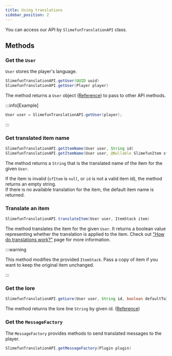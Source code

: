 ```yaml
---
title: Using translations
sidebar_position: 2
---
```


You can access our API by `SlimefunTranslationAPI` class.

## Methods

### Get the `User`

`User` stores the player's language.

```java
SlimefunTranslationAPI.getUser(UUID uuid)
SlimefunTranslationAPI.getUser(Player player)
```

The method returns a `User` object ([Reference](https://github.com/GuizhanCraft/SlimefunTranslation/blob/master/src/main/java/net/guizhanss/slimefuntranslation/core/users/User.java)) to pass to other API methods.

:::info[Example]

```java
User user = SlimefunTranslationAPI.getUser(player);
```

:::

### Get translated item name

```java
SlimefunTranslationAPI.getItemName(User user, String id)
SlimefunTranslationAPI.getItemName(User user, @Nullable SlimefunItem sfItem)
```

The method returns a `String` that is the translated name of the item for the given `User`.

If the item is invalid (`sfItem` is `null`, or `id` is not a valid item id), the method returns an empty string.  
If there is no available translation for the item, the default item name is returned.

### Translate an item

```java
SlimefunTranslationAPI.translateItem(User user, ItemStack item)
```

The method translates the item for the given `User`. It returns a boolean value representing whether the translation is applied to the item. Check out ["How do translations work?"](/slimefun-translation/getting-started/how) page for more information.

:::warning

This method modifies the provided `ItemStack`. Pass a copy of item if you want to keep the original item unchanged.

:::

### Get the lore

```java
SlimefunTranslationAPI.getLore(User user, String id, boolean defaultToId)
```

The method returns the lore line `String` by given id. ([Reference](/slimefun-translation/usage/placeholders))

### Get the `MessageFactory`

The `MessageFactory` provides methods to send translated messages to the player.

```java
SlimefunTranslationAPI.getMessageFactory(Plugin plugin)
```
